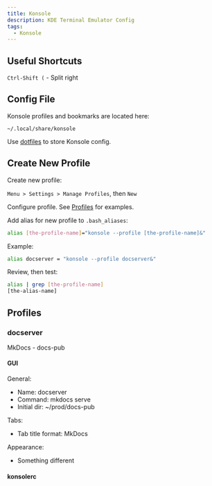 ```yaml
---
title: Konsole
description: KDE Terminal Emulator Config
tags:
  - Konsole
---
```


## Useful Shortcuts

`Ctrl-Shift (` - Split right

## Config File

Konsole profiles and bookmarks are located here:

```~/.local/share/konsole```

Use [dotfiles](../../../dev/projects/index.md) to store Konsole config.

## Create New Profile

Create new profile:

`Menu > Settings > Manage Profiles`, then `New`

Configure profile.  See [Profiles](#profiles) for examples.

Add alias for new profile to `.bash_aliases`:

```bash
alias [the-profile-name]="konsole --profile [the-profile-name]&"
```

Example:

```bash
alias docserver = "konsole --profile docserver&"
```

Review, then test:

```bash
alias | grep [the-profile-name]
[the-alias-name]
```

## Profiles

### docserver 

MkDocs - docs-pub 

#### GUI

General:

- Name: docserver
- Command: mkdocs serve
- Initial dir: ~/prod/docs-pub

Tabs:

- Tab title format: MkDocs 

Appearance: 

- Something different

#### konsolerc



